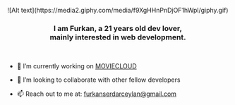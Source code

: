 <p align="center">
![Alt text](https://media2.giphy.com/media/f9XgHHnPnDjOF1hWpl/giphy.gif) 
</p>

<h3 align="center">
   I am Furkan, a 21 years old dev lover, <br> mainly interested in web development.
</h3>

<br>

- 🌱 I’m currently working on [MOVIECLOUD](https://github.com/Fuggel/MOVIECLOUD) 

- 👯 I’m looking to collaborate with other fellow developers

- 📫 Reach out to me at: [furkanserdarceylan@gmail.com](mailto:furkanserdarceylan@gmail.com)

